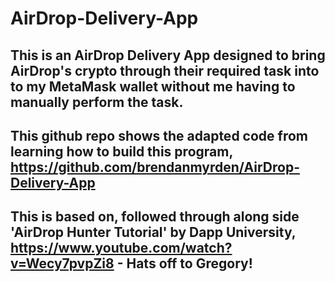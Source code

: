 # AirDrop-Delivery-App

## This is an AirDrop Delivery App designed to bring AirDrop's crypto through their required task into to my MetaMask wallet without me having to manually perform the task. 

## This github repo shows the adapted code from learning how to build this program, https://github.com/brendanmyrden/AirDrop-Delivery-App

## This is based on, followed through along side 'AirDrop Hunter Tutorial' by Dapp University, https://www.youtube.com/watch?v=Wecy7pvpZi8 - Hats off to Gregory!
